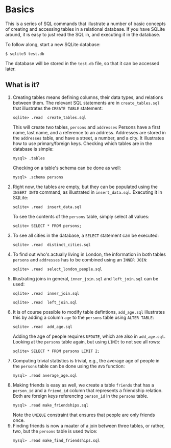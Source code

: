 Basics
======

This is a series of SQL commands that illustrate a number of basic
concepts of creating and accessing tables in a relational database.  If
you have SQLite around, it is easy to just read the SQL in, and
executing it in the database.

To follow along, start a new SQLite database:
```
$ sqlite3 test.db
```
The database will be stored in the `test.db` file, so that it can be
accessed later.

What is it?
-----------
1. Creating tables means defining columns, their data types, and
    relations between them.  The relevant SQL statements are in
    `create_tables.sql` that illustrates the `CREATE TABLE` statement:
    ```
    sqlite> .read  create_tables.sql
    ```
    This will create two tables, `persons` and `addresses`  Persons have
    a first name, last name, and a reference to an address.  Addresses
    are stored in the `addresses` table, and have a street, a number, and
    a city.  It illustrates how to use primary/foreign keys.
    Checking which tables are in the database is simple:
    ```
    mysql> .tables
    ```
    Checking on a table's schema can be done as well:
    ```
    mysql> .schema persons
    ```
1. Right now, the tables are empty, but they can be populated using the
    `INSERT INTO` command, as illustrated in `insert_data.sql`.  Executing
    it in SQLite:
    ```
    sqlite> .read  insert_data.sql
    ```
    To see the contents of the `persons` table, simply select all values:
    ```
    sqlite> SELECT * FROM persons;
    ```
1. To see all cities in the database, a `SELECT` statement can be executed:
    ```
    sqlite> .read  distinct_cities.sql
    ```
1. To find out who's actually living in London, the information in both
    tables `persons` and `addresses` has to be combined using an
    `INNER JOIN`:
    ```
    sqlite> .read  select_london_people.sql
    ```
1. Illustrating joins in general, `inner_join.sql` and `left_join.sql`
    can be used:
    ```
    sqlite> .read  inner_join.sql
    ```
    ```
    sqlite> .read  left_join.sql
    ```
1. It is of course possible to modify table defintions, `add_age.sql`
    illustrates this by adding a column `age` to the `persons` table
    using `ALTER TABLE`:
    ```
    sqlite> .read  add_age.sql
    ```
    Adding the age of people requires `UPDATE`, which are also in
    `add_age.sql`.
    Looking at the `persons` table again, but using `LIMIt` to not see
    all rows:
    ```
    sqlite> SELECT * FROM persons LIMIT 2;
    ```
1. Computing trivial statistics is trivial, e.g., the average age of
    people in the `persons` table can be done using the `AVG` function:
    ```
    mysql> .read average_age.sql
    ```
1. Making friends is easy as well, we create a table `friends` that
    has a `person_id` and a `friend_id` column that represents a
    friendship relation.  Both are foreign keys referencing `person_id`
    in the `persons` table.
    ```
    mysql> .read make_friendships.sql
    ```
    Note the `UNIQUE` constraint that ensures that people are only friends
    once.
1. Finding friends is now a maater of a join between three tables, or
    rather, two, but the `persons` table is used twice:
    ```
    mysql> .read make_find_friendships.sql
    ```

